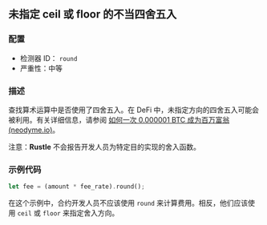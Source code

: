 ## 未指定 ceil 或 floor 的不当四舍五入

### 配置

* 检测器 ID： `round`
* 严重性：中等

### 描述

查找算术运算中是否使用了四舍五入。在 DeFi 中，未指定方向的四舍五入可能会被利用。有关详细信息，请参阅 [如何一次 0.000001 BTC 成为百万富翁 (neodyme.io)](https://blog.neodyme.io/posts/lending_disclosure/)。

注意：**Rustle** 不会报告开发人员为特定目的实现的舍入函数。

### 示例代码

```rust
let fee = (amount * fee_rate).round();
```

在这个示例中，合约开发人员不应该使用 `round` 来计算费用。相反，他们应该使用 `ceil` 或 `floor` 来指定舍入方向。